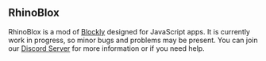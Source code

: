 ## RhinoBlox
RhinoBlox is a mod of [Blockly](https://developers.google.com/blockly) designed for JavaScript apps.
It is currently work in progress, so minor bugs and problems may be present.
You can join our [Discord Server](https://discord.gg/YwdvExN82q) for more information or if you need help.